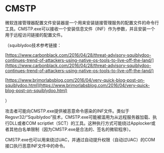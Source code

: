 # CMSTP

微软连接管理器配置文件安装器是一个用来安装链接管理服务的配置文件的命令行工具。CMSTP.exe可以接收一个安装信息文件（INF）作为参数，并且安装一个用于远程访问链接的配置文件。

（squiblydoo技术参考链接：

[https://www.carbonblack.com/2016/04/28/threat-advisory-squiblydoo-continues-trend-of-attackers-using-native-os-tools-to-live-off-the-land/](https://www.carbonblack.com/2016/04/28/threat-advisory-squiblydoo-continues-trend-of-attackers-using-native-os-tools-to-live-off-the-land/)

[https://www.brimorlabsblog.com/2016/04/very-quick-blog-post-on-squiblydoo.html](https://www.brimorlabsblog.com/2016/04/very-quick-blog-post-on-squiblydoo.html)

）

攻击者可能向CMSTP.exe提供被恶意命令感染的INF文件。类似于 Regsvr32/“Squiblydoo”技术，CMSTP.exe可能被滥用为从远程服务器加载、执行DLL或者COM scriptlet（SCT）的工具。这种执行方式可能绕过Applocker或者其他白名单限制（因为CMSTP.exe是合法的、签名的微软程序）。

CMSTP.exe也可以用来绕过UAC，并通过自动提升权限（自动过UAC）的COM接口执行恶意INF文件中的命令。

